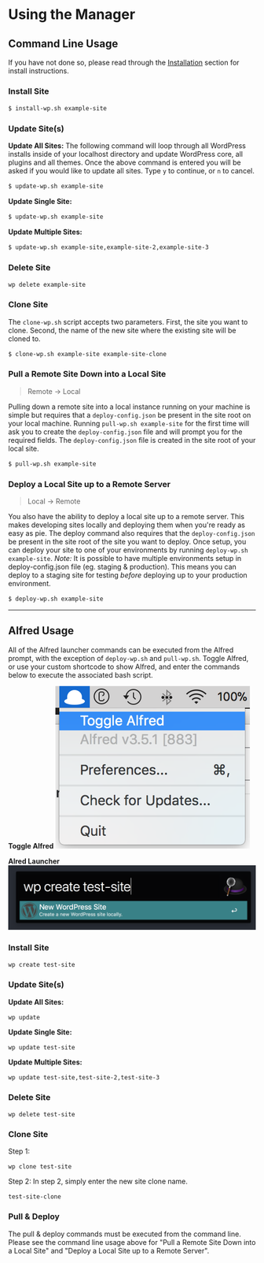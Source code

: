 # Using the Manager

## Command Line Usage ##

If you have not done so, please read through the [Installation](#Installation) section for install instructions.

### Install Site ###
```bash
$ install-wp.sh example-site
```

### Update Site(s) ###
**Update All Sites:**
The following command will loop through all WordPress installs inside of your localhost directory and update WordPress core, all plugins and all themes. Once the above command is entered you will be asked if you would like to update all sites. Type `y` to continue, or `n` to cancel.
```bash
$ update-wp.sh example-site
```

**Update Single Site:**
```bash
$ update-wp.sh example-site
```

**Update Multiple Sites:**
```bash
$ update-wp.sh example-site,example-site-2,example-site-3
```

### Delete Site ###
```
wp delete example-site
```

### Clone Site ###
The `clone-wp.sh` script accepts two parameters. First, the site you want to clone. Second, the name of the new site where the existing site will be cloned to.
```bash
$ clone-wp.sh example-site example-site-clone
```

### Pull a Remote Site Down into a Local Site ###

> Remote -> Local

Pulling down a remote site into a local instance running on your machine is simple but requires that a `deploy-config.json` be present in the site root on your local machine. Running `pull-wp.sh example-site` for the first time will ask you to create the `deploy-config.json` file and will prompt you for the required fields. The `deploy-config.json` file is created in the site root of your local site.
```bash
$ pull-wp.sh example-site
```

### Deploy a Local Site up to a Remote Server ###

> Local -> Remote

You also have the ability to deploy a local site up to a remote server. This makes developing sites locally and deploying them when you're ready as easy as pie. The deploy command also requires that the `deploy-config.json` be present in the site root of the site you want to deploy. Once setup, you can deploy your site to one of your environments by running `deploy-wp.sh example-site`. *Note:* It is possible to have multiple environments setup in  deploy-config.json file (eg. staging & production). This means you can deploy to a staging site for testing *before* deploying up to your production environment.
```bash
$ deploy-wp.sh example-site
```

<hr />

## Alfred Usage ##

All of the Alfred launcher commands can be executed from the Alfred prompt, with the exception of `deploy-wp.sh` and `pull-wp.sh`. Toggle Alfred, or use your custom shortcode to show Alfred, and enter the commands below to execute the associated bash script.

**Toggle Alfred**
[![Toggle Alfred Example](/assets/img/docs/usage/toggle-alfred.png)](/assets/img/docs/usage/toggle-alfred.png)

**Alred Launcher**
[![Create Site Alfred Example](/assets/img/docs/usage/create-site-demo-alfred-launcher.png)](/assets/img/docs/usage/create-site-demo-alfred-launcher.png)

### Install Site ###
```
wp create test-site
```

### Update Site(s) ###
**Update All Sites:**
```
wp update
```

**Update Single Site:**
```
wp update test-site
```

**Update Multiple Sites:**
```
wp update test-site,test-site-2,test-site-3
```

### Delete Site ###
```
wp delete test-site
```

### Clone Site ###
Step 1:
```
wp clone test-site
```

Step 2:
In step 2, simply enter the new site clone name.
```
test-site-clone
```

### Pull & Deploy ###

The pull & deploy commands must be executed from the command line. Please see the command line usage above for "Pull a Remote Site Down into a Local Site" and "Deploy a Local Site up to a Remote Server".
